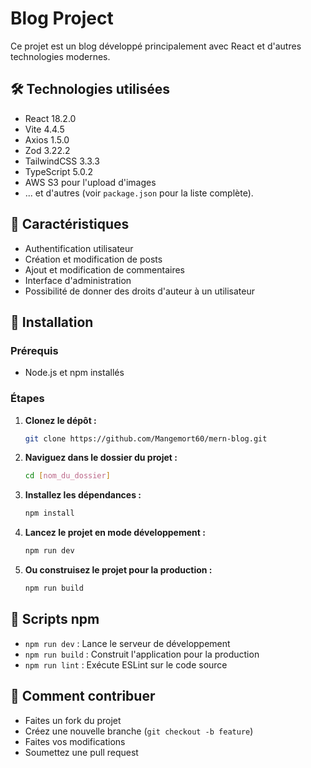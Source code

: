 # Blog Project

Ce projet est un blog développé principalement avec React et d'autres technologies modernes.

## 🛠 Technologies utilisées

- React 18.2.0
- Vite 4.4.5
- Axios 1.5.0
- Zod 3.22.2
- TailwindCSS 3.3.3
- TypeScript 5.0.2
- AWS S3 pour l'upload d'images
- ... et d'autres (voir `package.json` pour la liste complète).

## 🌟 Caractéristiques

- Authentification utilisateur
- Création et modification de posts
- Ajout et modification de commentaires
- Interface d'administration
- Possibilité de donner des droits d'auteur à un utilisateur

## 🚀 Installation

### Prérequis

- Node.js et npm installés

### Étapes

1. **Clonez le dépôt :**

    ```bash
    git clone https://github.com/Mangemort60/mern-blog.git
    ```

2. **Naviguez dans le dossier du projet :**

    ```bash
    cd [nom_du_dossier]
    ```

3. **Installez les dépendances :**

    ```bash
    npm install
    ```

4. **Lancez le projet en mode développement :**

    ```bash
    npm run dev
    ```

5. **Ou construisez le projet pour la production :**

    ```bash
    npm run build
    ```

## 📜 Scripts npm

- `npm run dev` : Lance le serveur de développement
- `npm run build` : Construit l'application pour la production
- `npm run lint` : Exécute ESLint sur le code source

## 🤝 Comment contribuer

- Faites un fork du projet
- Créez une nouvelle branche (`git checkout -b feature`)
- Faites vos modifications
- Soumettez une pull request


